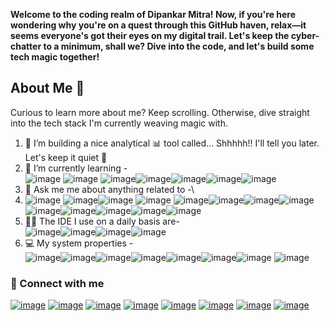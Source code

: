 **Welcome to the coding realm of Dipankar Mitra! Now, if you're here wondering why you're on a quest through this GitHub haven, relax—it seems everyone's got their eyes on my digital trail. Let's keep the cyber-chatter to a minimum, shall we? Dive into the code, and let's build some tech magic together!**

## About Me 🌟

Curious to learn more about me? Keep scrolling. Otherwise, dive straight into the tech stack I'm currently weaving magic with.

1. 🔭 I’m building a nice analytical 📊 tool called... Shhhhh!! I'll tell you later. Let's keep it quiet 🤫
2. 🌱 I’m currently learning -\
   ![image](https://img.shields.io/badge/Streamlit-FF4B4B?style=for-the-badge&logo=Streamlit&logoColor=white)
   ![image](https://img.shields.io/badge/fastapi-109989?style=for-the-badge&logo=FASTAPI&logoColor=white)
   ![image](https://img.shields.io/badge/Flask-000000?style=for-the-badge&logo=flask&logoColor=white)![image](https://img.shields.io/badge/React-20232A?style=for-the-badge&logo=react&logoColor=61DAFB)![image](https://img.shields.io/badge/TensorFlow-FF6F00?style=for-the-badge&logo=TensorFlow&logoColor=white)![image](https://img.shields.io/badge/Docker-2CA5E0?style=for-the-badge&logo=docker&logoColor=white)![image](https://img.shields.io/badge/kubernetes-326ce5.svg?&style=for-the-badge&logo=kubernetes&logoColor=white)
4. 💬 Ask me me about anything related to -\
5. ![image](https://img.shields.io/badge/ChatGPT-74aa9c?style=for-the-badge&logo=openai&logoColor=white)
   ![image](https://img.shields.io/badge/Python-FFD43B?style=for-the-badge&logo=python&logoColor=blue)![image](https://img.shields.io/badge/JavaScript-323330?style=for-the-badge&logo=javascript&logoColor=F7DF1E) ![image](https://img.shields.io/badge/PostgreSQL-316192?style=for-the-badge&logo=postgresql&logoColor=white) ![image](https://img.shields.io/badge/MySQL-005C84?style=for-the-badge&logo=mysql&logoColor=white)![image](https://img.shields.io/badge/Elastic_Search-005571?style=for-the-badge&logo=elasticsearch&logoColor=white)![image](https://img.shields.io/badge/DATADOG-632CA6?style=for-the-badge&logo=datadog&logoColor=white)![image](https://img.shields.io/badge/Apache_Kafka-231F20?style=for-the-badge&logo=apache-kafka&logoColor=white)![image](https://img.shields.io/badge/JWT-000000?style=for-the-badge&logo=JSON%20web%20tokens&logoColor=white)![image](https://img.shields.io/badge/gradle-02303A?style=for-the-badge&logo=gradle&logoColor=white)![image](https://img.shields.io/badge/GIT-E44C30?style=for-the-badge&logo=git&logoColor=white)![image](https://img.shields.io/badge/C%2B%2B-00599C?style=for-the-badge&logo=c%2B%2B&logoColor=white)![image](https://img.shields.io/badge/Bitbucket-0747a6?style=for-the-badge&logo=bitbucket&logoColor=white)
6. 👩‍💻 The IDE I use on a daily basis are-\
   ![image](https://img.shields.io/badge/VSCode-0078D4?style=for-the-badge&logo=visual%20studio%20code&logoColor=white)![image](https://img.shields.io/badge/PyCharm-000000.svg?&style=for-the-badge&logo=PyCharm&logoColor=white)![image](https://img.shields.io/badge/IntelliJ_IDEA-000000.svg?style=for-the-badge&logo=intellij-idea&logoColor=white)![image](https://img.shields.io/badge/Atom-66595C?style=for-the-badge&logo=Atom&logoColor=white)
7. 💻 My system properties -\
   ![image](https://img.shields.io/badge/Ubuntu-E95420?style=for-the-badge&logo=ubuntu&logoColor=white)![image](https://img.shields.io/badge/Google_chrome-4285F4?style=for-the-badge&logo=Google-chrome&logoColor=white)![image](https://img.shields.io/badge/Slack-4A154B?style=for-the-badge&logo=slack&logoColor=white)![image](https://img.shields.io/badge/Discord-5865F2?style=for-the-badge&logo=discord&logoColor=white)![image](https://img.shields.io/badge/Telegram-2CA5E0?style=for-the-badge&logo=telegram&logoColor=white)![image](https://img.shields.io/badge/Steam-000000?style=for-the-badge&logo=steam&logoColor=white)![image](https://img.shields.io/badge/Udemy-EC5252?style=for-the-badge&logo=Udemy&logoColor=white)
   ![image](https://img.shields.io/badge/Coursera-0056D2?style=for-the-badge&logo=Coursera&logoColor=white)

### 🔗 Connect with me

[![image](https://img.shields.io/badge/LinkedIn-0077B5?style=for-the-badge&logo=linkedin&logoColor=white)](https://www.linkedin.com/in/dipankar-mitra-/)
[![image](https://img.shields.io/badge/-LeetCode-FFA116?style=for-the-badge&logo=LeetCode&logoColor=black)](https://leetcode.com/Hoolee_/)
[![image](https://img.shields.io/badge/Medium-12100E?style=for-the-badge&logo=medium&logoColor=white)](https://medium.com/@dipankar9612)
[![image](https://img.shields.io/badge/GitHub-100000?style=for-the-badge&logo=github&logoColor=white)](https://github.com/TMGA-WAY)
[![image](https://img.shields.io/badge/GeeksforGeeks-298D46?style=for-the-badge&logo=geeksforgeeks&logoColor=white)](https://auth.geeksforgeeks.org/user/dipankar_mitra)
[![image](https://img.shields.io/badge/Stack_Overflow-FE7A16?style=for-the-badge&logo=stack-overflow&logoColor=white)](https://stackoverflow.com/users/8839424/dipankar-mitra)
[![image](https://img.shields.io/badge/Instagram-E4405F?style=for-the-badge&logo=instagram&logoColor=white)](https://www.instagram.com/mitra_babu/)
[![image](https://img.shields.io/badge/Kaggle-20BEFF?style=for-the-badge&logo=Kaggle&logoColor=white)](https://www.kaggle.com/dipankarmitra96)
